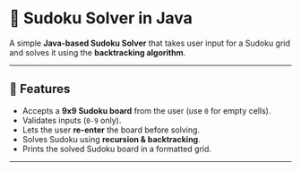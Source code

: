 # 🧩 Sudoku Solver in Java

A simple **Java-based Sudoku Solver** that takes user input for a Sudoku grid and solves it using the **backtracking algorithm**.  

---

## 🚀 Features
- Accepts a **9x9 Sudoku board** from the user (use `0` for empty cells).
- Validates inputs (`0-9` only).
- Lets the user **re-enter** the board before solving.
- Solves Sudoku using **recursion & backtracking**.
- Prints the solved Sudoku board in a formatted grid.

---